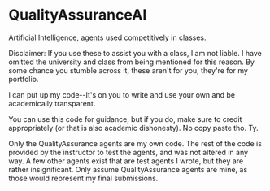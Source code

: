 # QualityAssuranceAI
Artificial Intelligence, agents used competitively in classes.

Disclaimer: If you use these to assist you with a class, I am not liable. I have omitted the university and class from being mentioned for this reason.
By some chance you stumble across it, these aren't for you, they're for my portfolio.

I can put up my code--It's on you to write and use your own and be academically transparent.

You can use this code for guidance, but if you do, make sure to credit appropriately (or that is also academic dishonesty).
No copy paste tho. Ty.

Only the QualityAssurance agents are my own code. The rest of the code is provided by the instructor to test the agents, and was not altered in any way. A few other agents exist that are test agents I wrote, but they are rather insignificant. Only assume QualityAssurance agents are mine, as those would represent my final submissions.
